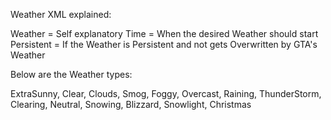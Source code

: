 Weather XML explained:

Weather = Self explanatory
Time = When the desired Weather should start
Persistent = If the Weather is Persistent and not gets Overwritten by GTA's Weather

Below are the Weather types:

ExtraSunny,
Clear,
Clouds,
Smog,
Foggy,
Overcast,
Raining,
ThunderStorm,
Clearing,
Neutral,
Snowing,
Blizzard,
Snowlight,
Christmas
